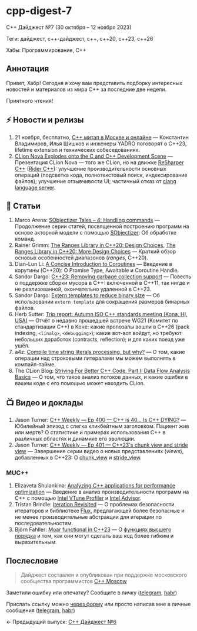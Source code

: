 # cpp-digest-7

C++ Дайджест №7 (30 октября – 12 ноября 2023) 

Теги: дайджест, c++-дайджест, c++, c++20, c++23, c++26

Хабы: Программирование, C++

## Аннотация

Привет, Хабр! Сегодня я хочу вам представить подборку интересных новостей и материалов из мира C++ за последние две недели.

Приятного чтения!

## ⚡️️ Новости и релизы

1. 21 ноября, бесплатно, [C++ митап в Москве и онлайне](https://engineer.yadro.com/cpp-meetup/?utm_source=habr&utm_medium=referral&utm_campaign=cppdigest13112023) — Константин Владимиров, Илья Шишков и инженеры YADRO поговорят о С++23, lifetime extension и технических собеседованиях.
2. [CLion Nova Explodes onto the C and C++ Development Scene](https://blog.jetbrains.com/clion/2023/11/clion-nova/) — Презентация CLion Nova — того же CLion, но на движке [ReSharper C++](https://www.jetbrains.com/resharper-cpp/) ([Rider C++](https://www.jetbrains.com/lp/rider-unreal/)): улучшение производительности основных операций (подсветка кода, полнотекстовый поиск, индексирование файлов); улучшение отзывчивости UI; частичный отказ от [clang language server](https://clangd.llvm.org/).

## 📝 Статьи

1. Marco Arena: [SObjectizer Tales – 4: Handling commands](https://marcoarena.wordpress.com/2023/11/02/sobjectizer-tales-4/) — Продолжение серии статей, посвященной построению программ на основе акторной модели с помощью [SObjectizer](https://github.com/Stiffstream/sobjectizer): Об обработке команд.
2. Rainer Grimm: [The Ranges Library in C++20: Design Choices](https://www.modernescpp.com/index.php/the-ranges-library-in-c20-design-choices/), [The Ranges Library in C++20: More Design Choices](https://www.modernescpp.com/index.php/the-ranges-library-in-c20-more-design-choices/) — Краткий обзор основых особенностей диапазонов (*ranges*, C++20).
3. Dian-Lun Li: [A Concise Introduction to Coroutines](https://www.modernescpp.com/index.php/a-concise-introduction-to-coroutines-by-dian-lun-li/) — Введение в корутины (C++20): О Promise Type, Awaitable и Coroutine Handle.
4. Sandor Dargo: [C++23: Removing garbage collection support](https://www.sandordargo.com/blog/2023/11/01/cpp23-garbage-collection) — Повесть о поддержке сборки мусора в C++: включенной в C++11, так нигде и не реализованной, окончательно удаленной в C++23.
5. Sandor Dargo: [Extern templates to reduce binary size](https://www.sandordargo.com/blog/2023/11/08/extern-templates) — Об использовании `extern template` для сокращения размеров бинарных файлов.
6. Herb Sutter: [Trip report: Autumn ISO C++ standards meeting (Kona, HI, USA)](https://herbsutter.com/2023/11/11/trip-report-autumn-iso-c-standards-meeting-kona-hi-usa/) — Отчёт о недавно прошедшей встрече WG21 (Комитет по стандартизации C++) в Коне: какие пропозалы вошли в C++26 (pack indexing, `<linalg>`, `<debugging>`); какие вот-вот войдут, но требуют небольших доработок (contracts, reflection); и для каких поезд уже ушёл.
7. a4z: [Compile time string literals processing, but why?](https://a4z.gitlab.io/blog/2023/11/04/Compiletime-string-literals-processing.html) — О том, какие операции над строковыми литералами мы можем выполнять в компайл-тайме.
8. The CLion Blog: [Striving For Better C++ Code, Part I: Data Flow Analysis Basics](https://blog.jetbrains.com/clion/2023/11/striving-for-better-cpp-code-part-i-data-flow-analysis-basics/) — О том, что такое анализ потоков данных, и какие ошибки в вашем коде с его помощью может находить CLion.

## 📺 Видео и доклады

1. Jason Turner: [C++ Weekly — Ep 400 — C++ is 40... Is C++ DYING?](https://www.youtube.com/watch?v=hxjSpasg3gk) — Юбилейный эпизод с слегка кликбейтным заголовком. Пациент жив или мертв? О статистике и примерах использования C++ в различных областях и динамике его эволюции.
2. Jason Turner: [C++ Weekly — Ep 401 — C++23's chunk view and stride view](https://www.youtube.com/watch?v=3ZeV-F1Rbaw) — Завершение серии видео о новых представлениях (*views*), добавленных в C++23: О [chunk_view](https://en.cppreference.com/w/cpp/ranges/chunk_view) и [stride_view](https://en.cppreference.com/w/cpp/ranges/stride_view).

### MUC++

1. Elizaveta Shulankina: [Analyzing C++ applications for performance optimization](https://www.youtube.com/watch?v=M1D8iez1Ph0) — Введение в анализ производительности программ на C++ с помощью [Intel VTune Profiler](https://www.intel.com/content/www/us/en/developer/tools/oneapi/vtune-profiler.html) и [Intel Advisor](https://www.intel.com/content/www/us/en/developer/tools/oneapi/advisor.html).
2. Tristan Brindle: [Iteration Revisited](https://www.youtube.com/watch?v=bMitr8ReVeg) — О проблемах безопасности итераторов и библиотеке [Flux](https://github.com/tcbrindle/flux), предлагающей более безопасные и не менее производительные абстракции для итерации по последовательностям.
4. Björn Fahller: [Moar functional in C++23](https://www.youtube.com/watch?v=NoSfRWUX6j0) — О [функциях высшего порядка](https://w.wiki/88wg) и том, как они могут сделать ваш код более гибким и выразительным.

## Послесловие

> Дайджест составлен и опубликован при поддержке московского сообщества программистов [C++ Moscow](https://t.me/cppmoscow_info)

Заметили ошибку или опечатку? Сообщите в личку ([telegram](https://t.me/eoanermine), [habr](https://habr.com/ru/conversations/eoanermine/))

Прислать ссылку можно [через форму](https://forms.yandex.ru/cloud/64f48043e010db921819c447/) или просто написав мне в личные сообщения ([telegram](https://t.me/eoanermine), [habr](https://habr.com/ru/conversations/eoanermine/))

← Предыдущий выпуск: [C++ Дайджест №6](https://habr.com/ru/articles/770958/)
